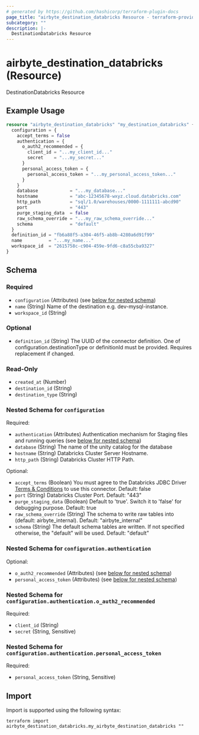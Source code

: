 ```yaml
---
# generated by https://github.com/hashicorp/terraform-plugin-docs
page_title: "airbyte_destination_databricks Resource - terraform-provider-airbyte"
subcategory: ""
description: |-
  DestinationDatabricks Resource
---
```


# airbyte_destination_databricks (Resource)

DestinationDatabricks Resource

## Example Usage

```terraform
resource "airbyte_destination_databricks" "my_destination_databricks" {
  configuration = {
    accept_terms = false
    authentication = {
      o_auth2_recommended = {
        client_id = "...my_client_id..."
        secret    = "...my_secret..."
      }
      personal_access_token = {
        personal_access_token = "...my_personal_access_token..."
      }
    }
    database            = "...my_database..."
    hostname            = "abc-12345678-wxyz.cloud.databricks.com"
    http_path           = "sql/1.0/warehouses/0000-1111111-abcd90"
    port                = "443"
    purge_staging_data  = false
    raw_schema_override = "...my_raw_schema_override..."
    schema              = "default"
  }
  definition_id = "fb6a88f5-a304-46f5-ab8b-4280a6d91f99"
  name          = "...my_name..."
  workspace_id  = "2615758c-c904-459e-9fd6-c8a55cba9327"
}
```

<!-- schema generated by tfplugindocs -->
## Schema

### Required

- `configuration` (Attributes) (see [below for nested schema](#nestedatt--configuration))
- `name` (String) Name of the destination e.g. dev-mysql-instance.
- `workspace_id` (String)

### Optional

- `definition_id` (String) The UUID of the connector definition. One of configuration.destinationType or definitionId must be provided. Requires replacement if changed.

### Read-Only

- `created_at` (Number)
- `destination_id` (String)
- `destination_type` (String)

<a id="nestedatt--configuration"></a>
### Nested Schema for `configuration`

Required:

- `authentication` (Attributes) Authentication mechanism for Staging files and running queries (see [below for nested schema](#nestedatt--configuration--authentication))
- `database` (String) The name of the unity catalog for the database
- `hostname` (String) Databricks Cluster Server Hostname.
- `http_path` (String) Databricks Cluster HTTP Path.

Optional:

- `accept_terms` (Boolean) You must agree to the Databricks JDBC Driver <a href="https://databricks.com/jdbc-odbc-driver-license">Terms & Conditions</a> to use this connector. Default: false
- `port` (String) Databricks Cluster Port. Default: "443"
- `purge_staging_data` (Boolean) Default to 'true'. Switch it to 'false' for debugging purpose. Default: true
- `raw_schema_override` (String) The schema to write raw tables into (default: airbyte_internal). Default: "airbyte_internal"
- `schema` (String) The default schema tables are written. If not specified otherwise, the "default" will be used. Default: "default"

<a id="nestedatt--configuration--authentication"></a>
### Nested Schema for `configuration.authentication`

Optional:

- `o_auth2_recommended` (Attributes) (see [below for nested schema](#nestedatt--configuration--authentication--o_auth2_recommended))
- `personal_access_token` (Attributes) (see [below for nested schema](#nestedatt--configuration--authentication--personal_access_token))

<a id="nestedatt--configuration--authentication--o_auth2_recommended"></a>
### Nested Schema for `configuration.authentication.o_auth2_recommended`

Required:

- `client_id` (String)
- `secret` (String, Sensitive)


<a id="nestedatt--configuration--authentication--personal_access_token"></a>
### Nested Schema for `configuration.authentication.personal_access_token`

Required:

- `personal_access_token` (String, Sensitive)

## Import

Import is supported using the following syntax:

```shell
terraform import airbyte_destination_databricks.my_airbyte_destination_databricks ""
```
